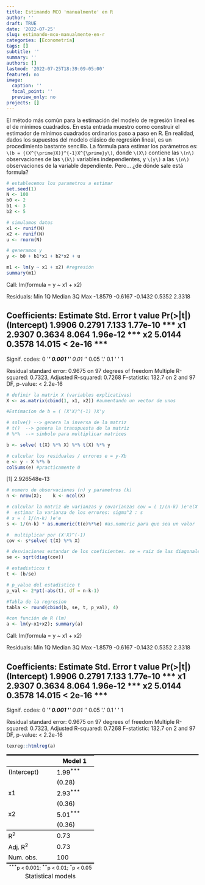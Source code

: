 ```yaml
---
title: Estimando MCO 'manualmente' en R
author: ''
draft: TRUE
date: '2022-07-25'
slug: estimando-mco-manualmente-en-r
categories: [Econometría]
tags: []
subtitle: ''
summary: ''
authors: []
lastmod: '2022-07-25T18:39:09-05:00'
featured: no
image:
  caption: ''
  focal_point: ''
  preview_only: no
projects: []
---
```


El método más común para la estimación del modelo de regresión lineal es el de mínimos cuadrados. En esta entrada muestro como construir el estimador de mínimos cuadrados ordinarios paso a paso en R. En realidad, dados los supuestos del modelo clásico de regresión lineal, es un procedimiento bastante sencillo. La fórmula para estimar los parámetros es: `\(b = {(X^{\prime}X)}^{-1}X^{\prime}y\)`, donde `\(X\)` contiene las `\(n\)` observaciones de las `\(k\)` variables independientes, y `\(y\)` a las `\(n\)` observaciones de la variable dependiente. Pero... ¿de dónde sale está formula?


```r
# establecemos los parametros a estimar
set.seed(1)
N <- 100
b0 <- 2 
b1 <- 3 
b2 <- 5

# simulamos datos
x1 <- runif(N) 
x2 <- runif(N) 
u <- rnorm(N) 

# generamos y
y <- b0 + b1*x1 + b2*x2 + u

m1 <- lm(y ~ x1 + x2) #regresión
summary(m1)
```


Call:
lm(formula = y ~ x1 + x2)

Residuals:
    Min      1Q  Median      3Q     Max 
-1.8579 -0.6167 -0.1432  0.5352  2.3318 

Coefficients:
            Estimate Std. Error t value Pr(>|t|)    
(Intercept)   1.9906     0.2791   7.133 1.77e-10 ***
x1            2.9307     0.3634   8.064 1.96e-12 ***
x2            5.0144     0.3578  14.015  < 2e-16 ***
---
Signif. codes:  0 '***' 0.001 '**' 0.01 '*' 0.05 '.' 0.1 ' ' 1

Residual standard error: 0.9675 on 97 degrees of freedom
Multiple R-squared:  0.7323,	Adjusted R-squared:  0.7268 
F-statistic: 132.7 on 2 and 97 DF,  p-value: < 2.2e-16

```r
# definir la matrix X (variables explicativas)
X <- as.matrix(cbind(1, x1, x2)) #aumentando un vector de unos

#Estimacion de b = ( (X'X)^(-1) )X'y

# solve() --> genera la inversa de la matriz
# t()  --> genera la transpuesta de la matriz
# %*%  --> simbolo para multiplicar matrices

b <- solve( t(X) %*% X) %*% t(X) %*% y

# calcular los residuales / errores e = y-Xb
e <- y - X %*% b
colSums(e) #practicamente 0
```

[1] 2.926548e-13

```r
# numero de observaciones (n) y parametros (k)
n <- nrow(X);    k <- ncol(X)

# calcular la matriz de varianzas y covarianzas cov = ( 1/(n-k) )e'e(X'X)^(-1)
#  estimar la varianza de los errores: sigma^2 : s
# s = ( 1/(n-k) )e'e
s <- 1/(n-k) * as.numeric(t(e)%*%e) #as.numeric para que sea un valor

#  multiplicar por (X'X)^(-1)
cov <- s*solve( t(X) %*% X)

# desviaciones estandar de los coeficientes. se = raiz de las diagonales de cov
se <- sqrt(diag(cov))

# estadisticos t
t <- (b/se)

# p_value del estadistico t
p_val <- 2*pt(-abs(t), df = n-k-1)

#Tabla de la regresion
tabla <- round(cbind(b, se, t, p_val), 4)

#con función de R (lm)
a <- lm(y~x1+x2); summary(a)
```


Call:
lm(formula = y ~ x1 + x2)

Residuals:
    Min      1Q  Median      3Q     Max 
-1.8579 -0.6167 -0.1432  0.5352  2.3318 

Coefficients:
            Estimate Std. Error t value Pr(>|t|)    
(Intercept)   1.9906     0.2791   7.133 1.77e-10 ***
x1            2.9307     0.3634   8.064 1.96e-12 ***
x2            5.0144     0.3578  14.015  < 2e-16 ***
---
Signif. codes:  0 '***' 0.001 '**' 0.01 '*' 0.05 '.' 0.1 ' ' 1

Residual standard error: 0.9675 on 97 degrees of freedom
Multiple R-squared:  0.7323,	Adjusted R-squared:  0.7268 
F-statistic: 132.7 on 2 and 97 DF,  p-value: < 2.2e-16

```r
texreg::htmlreg(a)
```

<table class="texreg" style="margin: 10px auto;border-collapse: collapse;border-spacing: 0px;caption-side: bottom;color: #000000;border-top: 2px solid #000000;">
<caption>Statistical models</caption>
<thead>
<tr>
<th style="padding-left: 5px;padding-right: 5px;">&nbsp;</th>
<th style="padding-left: 5px;padding-right: 5px;">Model 1</th>
</tr>
</thead>
<tbody>
<tr style="border-top: 1px solid #000000;">
<td style="padding-left: 5px;padding-right: 5px;">(Intercept)</td>
<td style="padding-left: 5px;padding-right: 5px;">1.99<sup>***</sup></td>
</tr>
<tr>
<td style="padding-left: 5px;padding-right: 5px;">&nbsp;</td>
<td style="padding-left: 5px;padding-right: 5px;">(0.28)</td>
</tr>
<tr>
<td style="padding-left: 5px;padding-right: 5px;">x1</td>
<td style="padding-left: 5px;padding-right: 5px;">2.93<sup>***</sup></td>
</tr>
<tr>
<td style="padding-left: 5px;padding-right: 5px;">&nbsp;</td>
<td style="padding-left: 5px;padding-right: 5px;">(0.36)</td>
</tr>
<tr>
<td style="padding-left: 5px;padding-right: 5px;">x2</td>
<td style="padding-left: 5px;padding-right: 5px;">5.01<sup>***</sup></td>
</tr>
<tr>
<td style="padding-left: 5px;padding-right: 5px;">&nbsp;</td>
<td style="padding-left: 5px;padding-right: 5px;">(0.36)</td>
</tr>
<tr style="border-top: 1px solid #000000;">
<td style="padding-left: 5px;padding-right: 5px;">R<sup>2</sup></td>
<td style="padding-left: 5px;padding-right: 5px;">0.73</td>
</tr>
<tr>
<td style="padding-left: 5px;padding-right: 5px;">Adj. R<sup>2</sup></td>
<td style="padding-left: 5px;padding-right: 5px;">0.73</td>
</tr>
<tr style="border-bottom: 2px solid #000000;">
<td style="padding-left: 5px;padding-right: 5px;">Num. obs.</td>
<td style="padding-left: 5px;padding-right: 5px;">100</td>
</tr>
</tbody>
<tfoot>
<tr>
<td style="font-size: 0.8em;" colspan="2"><sup>***</sup>p &lt; 0.001; <sup>**</sup>p &lt; 0.01; <sup>*</sup>p &lt; 0.05</td>
</tr>
</tfoot>
</table>

